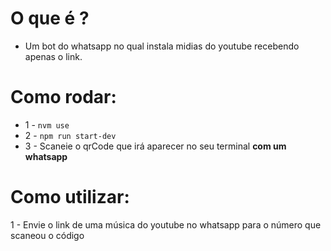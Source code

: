 # O que é ?

- Um bot do whatsapp no qual instala midias do youtube recebendo apenas o link.

# Como rodar:

- 1 - `nvm use`
- 2 - `npm run start-dev`
- 3 - Scaneie o qrCode que irá aparecer no seu terminal **com um whatsapp**

# Como utilizar:

1 - Envie o link de uma música do youtube no whatsapp para o número que scaneou o código
